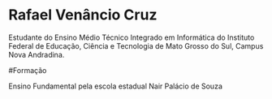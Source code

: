# Rafael Venâncio Cruz

Estudante do Ensino Médio Técnico Integrado em Informática do Instituto Federal de Educação, Ciência e Tecnologia de Mato Grosso do Sul, Campus Nova Andradina.

#Formação

Ensino Fundamental pela escola estadual Nair Palácio de Souza
